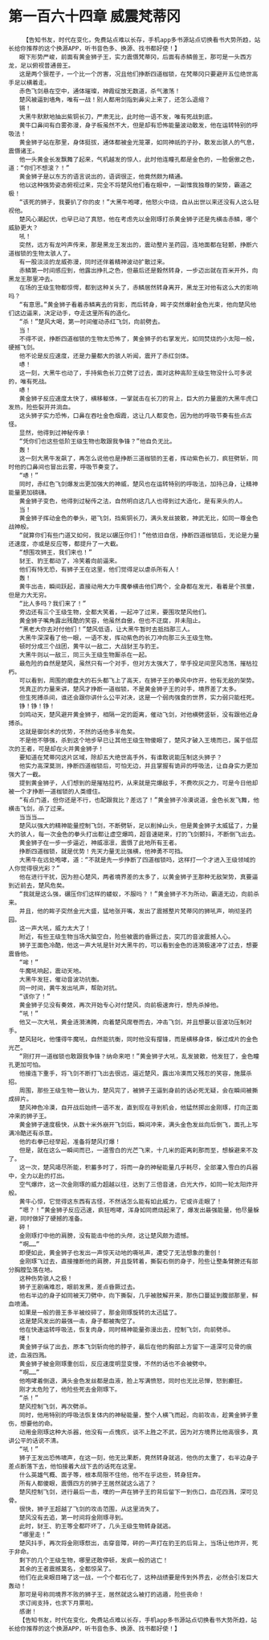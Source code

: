 # 第一百六十四章 威震梵蒂冈
        【告知书友，时代在变化，免费站点难以长存，手机app多书源站点切换看书大势所趋，站长给你推荐的这个换源APP，听书音色多、换源、找书都好使！】
       眼下形势严峻，前面有黄金狮子王，实力震慑梵蒂冈，后面有赤鳞兽王，那可是一头西方龙，足以俯视普通兽王。
       这是两个狠茬子，一个比一个厉害，况且他们挣断四道枷锁，在梵蒂冈只要避开五位绝世高手足以横着走。
       赤色飞剑悬在空中，通体璀璨，神霞绽放无数道，杀气激荡！
       楚风被逼到墙角，唯有一战！别人都用剑指到鼻尖上来了，还怎么退缩？
       锵！
       大黑牛默默地抽出紫铜长刀，严肃无比，此时他一语不发，唯有死战到底。
       黄牛口鼻间有白雾弥漫，身子板虽然不大，但是却有恐怖能量波动散发，他在运转特别的呼吸法！
       黄金狮子站在那里，身体挺拔，通体都被金光笼罩，如同神祇的子孙，散发出骇人的气息，震慑诸王。
       他一头黄金长发飘舞了起来，气机越发的惊人，此时他连瞳孔都是金色的，一脸倨傲之色，道：“你们不想滚？！”
       黄金狮子是以东方的语言说出的，语调很正，他竟然颇为精通。
       他以这种强势姿态俯视过来，完全不将楚风他们看在眼中，一副惟我独尊的架势，霸道之极！
       “该死的狮子，我要扒了你的皮！”大黑牛咆哮，他怒火中烧，自从出世以来还没有人这么轻视他。
       楚风心潮起伏，也早已动了真怒，他在考虑先以金刚琢打杀黄金狮子还是先横击赤鳞，哪个威胁更大？
       吼！
       突然，远方有龙吟声传来，那是黑龙王发出的，震动整片圣药园，连地面都在轻颤，挣断六道枷锁的生物太骇人了。
       有一股淡淡的龙威弥漫，同时还伴着精神波动扩散过来。
       赤鳞第一时间感应到，他露出挣扎之色，但最后还是毅然转身，一步迈出就在百米开外，向黑龙王那里冲去。
       在场的王级生物都惊愕，都到这种关头了，赤鳞居然转身离开，黑龙王对他有这么大的影响吗？
       “有意思。”黄金狮子看着赤鳞离去的背影，而后转身，眸子突然爆射金色光束，他向楚风他们这边逼来，决定动手，夺走这里所有的造化。
       “杀！”楚风大喝，第一时间催动赤红飞剑，向前劈去。
       当！
       不得不说，挣断四道枷锁的生物太恐怖了，黄金狮子的右掌发光，如同焚烧的小太阳一般，硬撼飞剑。
       他不论是反应速度，还是力量都大的骇人听闻，震开了赤红剑体。
       哧！
       这一刻，大黑牛也动了，手持紫色长刀立劈了过去，面对这种高阶王级生物没什么可多说的，唯有死战。
       哧！
       黄金狮子反应速度太快了，横移躯体，一掌就击在长刀的背上，巨大的力量震的大黑牛虎口发热，险些裂开并淌血。
       这头狮子实力恐怖，口鼻在吞吐金色烟霞，这让几人都变色，因为他的呼吸节奏有些点古怪。
       显然，他得到过神秘传承！
       “凭你们也这些低阶王级生物也敢跟我争锋？”他自负无比。
       轰！
       这一刻大黑牛发飙了，再怎么说他也是挣断三道枷锁的王者，挥动紫色长刀，疯狂劈斩，同时他的口鼻间也冒出云雾，呼吸节奏变了。
       “哧！”
       同时，赤红色飞剑爆发出更加强大的神威，楚风也在运转特别的呼吸法，加持己身，让精神能量更加磅礴。
       黄金狮子变色，他得到过秘传之法，自然明白这几人也得到过大造化，是有来头的人。
       当！
       黄金狮子挥动金色的拳头，砸飞剑，挡紫铜长刀，满头发丝披散，神武无比，如同一尊金色战神般。
       “就算你们有些门道又如何，我足以碾压你们！”他依旧自信，挣断四道枷锁后，无论是力量还速度，亦或是反应等，都提升了一大截。
       “想围攻狮王，我们来也！”
       豺王、豹王都动了，冷笑着向前逼来。
       他们有恃无恐，有狮子王在这里，他们觉得足以虐杀所有人！
       轰！
       黄牛出击，瞬间跃起，直接动用大力牛魔拳横击他们两个，全身都在发光，看着是个孩童，但是力大无穷。
       “比人多吗？我们来了！”
       旁边还有三个王级生物，全都大笑着，一起冲了过来，要围攻楚风他们。
       黄金狮子嘴角露出残酷的笑容，他虽然自傲，但也不迂腐，并未阻止。
       “黑老大你去对付他们！”楚风低语，让大黑牛暂时去抵挡那三人。
       大黑牛深深看了他一眼，一语不发，挥动紫色的长刀冲向那三头王级生物。
       顿时分成三个战团，黄牛以一敌二，大战豺王与豹王。
       大黑牛则以一敌三，同三头王级生物厮杀在一起。
       最危险的自然是楚风，虽然只有一个对手，但对方太强大了，举手投足间罡风浩荡，摧枯拉朽。
       可以看到，周围的磨盘大的石头都飞上了高天，在狮子王的拳风中炸开，他有无敌的架势。
       凭真正的力量来讲，楚风才挣断一道枷锁，不是黄金狮子王的对手，境界差了太多。
       但生死搏杀间，谁还会跟你讲什么公平对决，这是一个弱肉强食的世界，实力弱只能枉死。
       铮！铮！铮！
       剑鸣动天，楚风避开黄金狮子，相隔一定的距离，催动飞剑，对他横劈竖斩，没有跟他近身搏杀。
       这就是御剑术的优势，不然的话他多半危矣。
       不是他不够强，杀到这个地步早已让其他王级生物傻眼了，楚风才破入王境而已，属于低层次的王者，可是却在火并黄金狮子！
       要知道在梵蒂冈这片区域，除却五大绝世高手外，有谁敢说能压制这头狮子？
       他实力高深莫测，挣断四道枷锁后，可怕无边，并且掌握有诡异的呼吸法，让自身实力更加强大了一截。
       提到黄金狮子，人们想到的是摧枯拉朽，从来就是完爆敌手，不费吹灰之力，可是今日他却被一个才挣断一道枷锁的人类缠住。
       “有点门道，但你还是不行，也配跟我比？差远了！”黄金狮子冷漠说道，金色长发飞舞，他横击飞剑，杀了过来。
       当当当……
       楚风以强大的精神能量控制飞剑，不断劈斩，足以削掉山头，但是黄金狮子太威猛了，力量大的骇人，每一次金色的拳头打出都让虚空爆鸣，超音速砸来，打的飞剑颤抖，不断倒飞出去。
       黄金狮子在一步一步逼近，神威凛凛，震慑了此地所有王者。
       挣断四道枷锁，就是优势！先天力量无比强横，他神勇不可挡。
       大黑牛在远处咆哮，道：“不就是先一步挣断了四道枷锁吗，这样打一个才进入王级领域的人你觉得很光彩？”
       他在进行干扰，因为担心楚风，两者境界差的太多了，以黄金狮子王那种无敌架势，真要逼到近前去，楚风危矣。
       “我就是这么强，碾压你们这样的蝼蚁，不服吗？！”黄金狮子不为所动，霸道无边，向前杀来。
       并且，他的眸子突然金光大盛，猛地张开嘴，发出了震撼整片梵蒂冈的狮吼声，响彻圣药园。
       这一声大吼，威力太大了！
       附近，有些王级生物当场大脑空白，险些被震的昏厥过去，突兀的音波震撼人心。
       狮子王面色冷酷，他这一声大吼是针对大黑牛的，可以看到金色的涟漪极速冲了过去，想要震昏他。
       “哞！”
       牛魔吼响起，震动天地。
       大黑牛发狂，催动音波功抗衡。
       同一时间，黄牛发出吼声，帮助对抗。
       “该你了！”
       黄金狮子见没有奏效，再次开始专心对付楚风，向前极速奔行，想先杀掉他。
       “吼！”
       他又一次大吼，黄金涟漪沸腾，向着楚风席卷而去，冲击飞剑，并且想要以音波功压制对手。
       楚风轻叱，他懂得牛魔吼，自然能抗衡，同时他没有撄锋，而是横移身体，躲过成片的金色光芒。
       “刚打开一道枷锁也敢跟我争锋？纳命来吧！”黄金狮子大吼，乱发披散，他发狂了，金色瞳孔更加可怕。
       他接连下重手，将飞剑不断打飞出去很远，逼近楚风，露出冷漠而又残忍的笑容，施展杀招。
       周围，那些王级生物一致认为，楚风完了，被狮子王逼到身前的话必死无疑，会在瞬间被撕成碎片。
       楚风神色冷漠，自开战后始终一语不发，直到现在寻到机会，他猛然掷出金刚琢，打向正面冲来的狮子王。
       黄金狮子速度极快，从数十米外崩开飞剑后，瞬间冲来，满头金色发丝向后倒飞，面孔上写满冷酷还有杀意。
       他的右拳已经举起，准备将楚风打爆！
       但是，就在这么一瞬间而已，一道雪白的光芒飞来，十几米的距离刹那而至，想躲避来不及了。
       这一次，楚风竭尽所能，积蓄多时了，将而一身的神秘能量几乎耗尽，全部灌入雪白的兵器中，全力以赴的打出。
       空气爆炸，这一次金刚琢的威力超越以往，达到了三倍音速，白光大作，如同一轮太阳炸开般。
       黄牛心惊，它觉得这东西有古怪，不然话怎么能有如此威力，它或许走眼了！
       “嗯？！”黄金狮子反应迅速，疯狂咆哮，浑身如同燃烧起来了，爆发出最强能量，他尽量躲避，同时做好了硬撼的准备。
       砰！
       金刚琢打中他的肩膀，没有能击中他的头颅，这让楚风颇为遗憾。
       “啊……”
       即便如此，黄金狮子也发出一声惊天动地的嘶吼声，遭受了无法想象的重创！
       金刚琢飞过去，直接撞断他的肩膀，并且旋转着，撕裂右侧的身子，险些让整条臂膀还有部分胸膛坠落在地。
       这种伤势骇人之极！
       狮子王剧痛难忍，眼前发黑，差点昏厥过去。
       他右半边的身子如同被天刀劈中，向下撕裂，几乎被肢解开来，那伤口蔓延到腹部那里，鲜血喷涌。
       如果是一般的兽王多半被绞碎了，那金刚琢旋转的太迅猛了。
       这是楚风发出的最强一击，身子都被掏空了。
       他在快速运转呼吸法，恢复肉身，同时精神能量弥漫出去，控制飞剑，向前劈杀。
       噗！
       黄金狮子纵了出去，原本飞剑斩向他的脖子，最后在他的胸部上方留下一道深可见骨的痕迹，血液四溅。
       黄金狮子被金刚琢重创后，反应速度明显变慢，不然的话也不会被劈中。
       “啊……”
       他咆哮着倒退，满头金色发丝都是血液，脸上写满愤怒，同时也无比忌惮，怒到癫狂。
       刚才太危险了，他险些死去金刚琢下。
       “杀！”
       楚风控制飞剑，再次劈杀。
       同时，他用特别的呼吸法恢复体内的神秘能量，整个人横飞而起，向前攻击，趁黄金狮子重伤，想要他的命。
       动用金刚琢这种大杀器，他没有一点愧疚，谈不上胜之不武，因为对方境界比他高很多，真讲公平的话说不清。
       “吼！”
       狮子王发出恐怖啸声，在这一刻，他无比果断，竟然转身就逃，他伤的太重了，右半边身子差点断落下去，他怕接着大战下去的话死在这里。
       什么英雄气概、面子等，根本局限不住他，他不在乎这些，转身狂奔。
       所有人都傻眼，震慑四方的狮子王居然就这么逃了？
       楚风控制飞剑，进行最后一击，噗的一声在狮子王的背后留下一到伤口，血花四溅，深可见骨。
       很快，狮子王超越了飞剑的攻击范围，从这里消失了。
       楚风没有去追，第一时间将金刚琢寻到。
       此时，豺王、豹王等全都吓坏了，几头王级生物转身就逃。
       “哪里走！”
       楚风抖手，再次将金刚琢祭出，击穿音障，砰的一声打在豹王的后背上，当场让他炸开，死于非命。
       剩下的几个王级生物，哪里还敢停顿，发疯一般的逃亡！
       其余的王者震撼莫名，全都惊呆了。
       他们在此亲眼目睹了这一战，一个个都石化了，这种战绩要是传到外界去，必然会引发巨大轰动！
       那可是号称同境界不败的狮子王，居然就这么被打的逃遁，险些丧命！
       求订阅支持，也求下月票啦。
       感谢！
       【告知书友，时代在变化，免费站点难以长存，手机app多书源站点切换看书大势所趋，站长给你推荐的这个换源APP，听书音色多、换源、找书都好使！】
